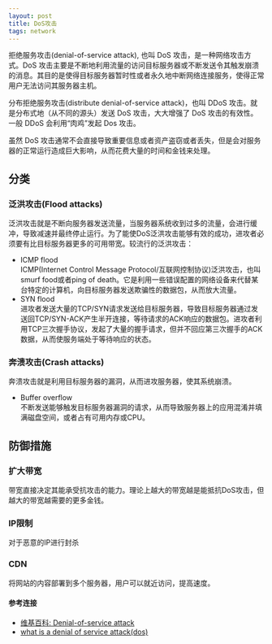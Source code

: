 ```yaml
---
layout: post
title: DoS攻击
tags: network
---
```

拒绝服务攻击(denial-of-service attack), 也叫 DoS 攻击，是一种网络攻击方式。DoS 攻击主要是不断地利用流量的访问目标服务器或不断发送令其触发崩溃的消息。其目的是使得目标服务器暂时性或者永久地中断网络连接服务，使得正常用户无法访问其服务器主机。  

分布拒绝服务攻击(distribute denial-of-service attack)，也叫 DDoS 攻击。就是分布式地（从不同的源头）发送 DoS 攻击，大大增强了 DoS 攻击的有效性。一般 DDoS 会利用“肉鸡”发起 Dos 攻击。

虽然 DoS 攻击通常不会直接导致重要信息或者资产盗窃或者丢失，但是会对服务器的正常运行造成巨大影响，从而花费大量的时间和金钱来处理。

## 分类
### 泛洪攻击(Flood attacks)
泛洪攻击就是不断向服务器发送流量，当服务器系统收到过多的流量，会进行缓冲，导致减速并最终停止运行。为了能使DoS泛洪攻击能够有效的成功，进攻者必须要有比目标服务器更多的可用带宽。较流行的泛洪攻击：
- ICMP flood  
  ICMP(Internet Control Message Protocol/互联网控制协议)泛洪攻击，也叫smurf food或者ping of death。它是利用一些错误配置的网络设备来代替某台特定的计算机，向目标服务器发送欺骗性的数据包，从而放大流量。
- SYN flood  
  进攻者发送大量的TCP/SYN请求发送给目标服务器，导致目标服务器通过发送回TCP/SYN-ACK产生半开连接，等待请求的ACK响应的数据包。进攻者利用TCP三次握手协议，发起了大量的握手请求，但并不回应第三次握手的ACK数据，从而使服务端处于等待响应的状态。

### 奔溃攻击(Crash attacks)
奔溃攻击就是利用目标服务器的漏洞，从而进攻服务器，使其系统崩溃。
- Buffer overflow  
  不断发送能够触发目标服务器漏洞的请求，从而导致服务器上的应用混淆并填满磁盘空间，或者占有可用内存或CPU。

## 防御措施
### 扩大带宽
带宽直接决定其能承受抗攻击的能力。理论上越大的带宽越是能抵抗DoS攻击，但越大的带宽越需要的更多金钱。

### IP限制
对于恶意的IP进行封杀

### CDN
将网站的内容部署到多个服务器，用户可以就近访问，提高速度。

#### 参考连接
- [维基百科: Denial-of-service attack](https://en.wikipedia.org/wiki/Denial-of-service_attack)  
- [what is a denial of service attack(dos)](https://www.paloaltonetworks.com/cyberpedia/what-is-a-denial-of-service-attack-dos)